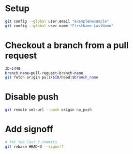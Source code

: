
# Setup

```bash
git config --global user.email "example@example"
git config --global user.name "FirstName LastName"
```

# Checkout a branch from a pull request

```bash
ID=1440
branch_name=pull-request-branch-name
git fetch origin pull/$ID/head:$branch_name
```

# Disable push

```bash
git remote set-url --push origin no_push
```

# Add signoff

```bash
# for the last 3 commits
git rebase HEAD~3 --signoff
```
